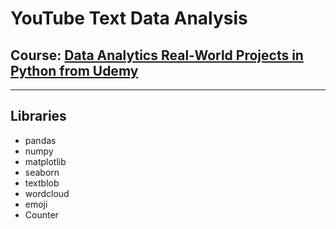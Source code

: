 # YouTube Text Data Analysis

## Course: [**Data Analytics Real-World Projects in Python from Udemy**](https://www.udemy.com/course/data-analytics-projects-python/)

---

## Libraries

- pandas
- numpy
- matplotlib
- seaborn
- textblob
- wordcloud
- emoji
- Counter
